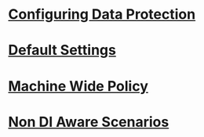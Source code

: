 # [Configuring Data Protection](overview.md)
# [Default Settings](default-settings.md)
# [Machine Wide Policy](machine-wide-policy.md)
# [Non DI Aware Scenarios](non-di-scenarios.md)
